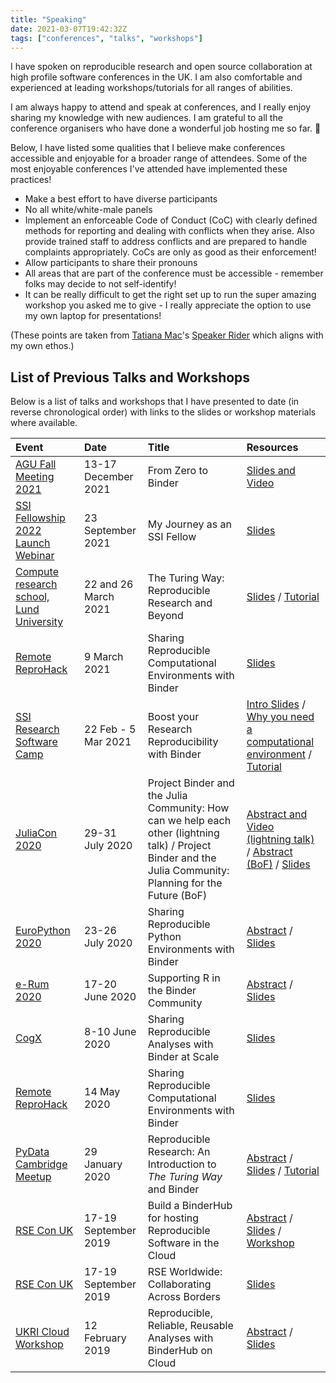 ```yaml
---
title: "Speaking"
date: 2021-03-07T19:42:32Z
tags: ["conferences", "talks", "workshops"]
---
```


I have spoken on reproducible research and open source collaboration at high profile software conferences in the UK.
I am also comfortable and experienced at leading workshops/tutorials for all ranges of abilities.

I am always happy to attend and speak at conferences, and I really enjoy sharing my knowledge with new audiences.
I am grateful to all the conference organisers who have done a wonderful job hosting me so far. :open_hands:

Below, I have listed some qualities that I believe make conferences accessible and enjoyable for a broader range of attendees.
Some of the most enjoyable conferences I've attended have implemented these practices!

- Make a best effort to have diverse participants
- No all white/white-male panels
- Implement an enforceable Code of Conduct (CoC) with clearly defined methods for reporting and dealing with conflicts when they arise. Also provide trained staff to address conflicts and are prepared to handle complaints appropriately. CoCs are only as good as their enforcement!
- Allow participants to share their pronouns
- All areas that are part of the conference must be accessible - remember folks may decide to not self-identify!
- It can be really difficult to get the right set up to run the super amazing workshop you asked me to give - I really appreciate the option to use my own laptop for presentations!

(These points are taken from [Tatiana Mac](https://tatianamac.com/speaking/)'s [Speaker Rider](https://gist.github.com/tatianamac/493ca668ee7f7c07a5b282f6d9132552) which aligns with my own ethos.)

## List of Previous Talks and Workshops

Below is a list of talks and workshops that I have presented to date (in reverse chronological order) with links to the slides or workshop materials where available.

Event | Date | Title | Resources
| :--- | :--- | :--- | :--- |
[AGU Fall Meeting 2021](https://www.agu.org/Fall-Meeting) | 13-17 December 2021 | From Zero to Binder | [Slides and Video](https://doi.org/10.5281/zenodo.5767615)
[SSI Fellowship 2022 Launch Webinar](https://software.ac.uk/fellowship-programme/2022/webinar) | 23 September 2021 | My Journey as an SSI Fellow | [Slides](https://docs.google.com/presentation/d/1T5wEiE1NsADtojuraPxuJnwOFwGmzm9QdLVlB-2Vt3U/edit?usp=sharing)
[Compute research school, Lund University](https://compute.lu.se) | 22 and 26 March 2021 | The Turing Way: Reproducible Research and Beyond | [Slides](https://doi.org/10.5281/zenodo.4625923) / [Tutorial](http://bit.ly/zero-to-binder-python)
[Remote ReproHack](https://openworking.wordpress.com/2020/08/05/remote-reprohacking/) | 9 March 2021 | Sharing Reproducible Computational Environments with Binder | [Slides](https://doi.org/10.5281/zenodo.3826151)
[SSI Research Software Camp](https://software.ac.uk/RSCamp-research-accessibility) | 22 Feb - 5 Mar 2021 | Boost your Research Reproducibility with Binder | [Intro Slides](https://doi.org/10.5281/zenodo.4570595) / [Why you need a computational environment](https://doi.org/10.5281/zenodo.4573145) / [Tutorial](http://bit.ly/zero-to-binder-python)
[JuliaCon 2020](https://juliacon.org/2020/) | 29-31 July 2020 | Project Binder and the Julia Community: How can we help each other (lightning talk) / Project Binder and the Julia Community: Planning for the Future (BoF) | [Abstract and Video (lightning talk)](https://live.juliacon.org/talk/GVFYUF) / [Abstract (BoF)](https://live.juliacon.org/talk/QF8BC7) / [Slides](https://doi.org/10.5281/zenodo.3956320)
[EuroPython 2020](https://ep2020.europython.eu/) | 23-26 July 2020 | Sharing Reproducible Python Environments with Binder | [Abstract](https://ep2020.europython.eu/talks/BqQBN6J-sharing-reproducible-python-environments-with-binder/) / [Slides](https://doi.org/10.5281/zenodo.3937310)
[e-Rum 2020](https://2020.erum.io) | 17-20 June 2020 | Supporting R in the Binder Community | [Abstract](https://github.com/sgibson91/ssi-fellowship/blob/main/talks/abstracts/eRum2020.md) / [Slides](https://doi.org/10.5281/zenodo.3895699)
[CogX](https://cogx.co) | 8-10 June 2020 | Sharing Reproducible Analyses with Binder at Scale | [Slides](https://doi.org/10.5281/zenodo.3885704)
[Remote ReproHack](https://n8cir.org.uk/events/remote-reprohack/) | 14 May 2020 | Sharing Reproducible Computational Environments with Binder | [Slides](https://doi.org/10.5281/zenodo.3826152)
[PyData Cambridge Meetup](https://www.meetup.com/PyData-Cambridge-Meetup/events/267902974/) | 29 January 2020 | Reproducible Research: An Introduction to _The Turing Way_ and Binder | [Abstract](https://github.com/alan-turing-institute/the-turing-way/blob/master/conferences/abstracts/pydata_cam_abstract.md) / [Slides](https://doi.org/10.5281/zenodo.3628296) / [Tutorial](https://bit.ly/zero-to-binder-python)
[RSE Con UK](https://rse.ac.uk/conf2019/) | 17-19 September 2019 | Build a BinderHub for hosting Reproducible Software in the Cloud | [Abstract](https://github.com/alan-turing-institute/the-turing-way/blob/master/conferences/abstracts/RSECon19-BinderHub-workshop-application.md) / [Slides](https://zenodo.org/record/3404774#.XZzZVOdKgWo) / [Workshop](https://bit.ly/zero-to-binderhub-workshop)
[RSE Con UK](https://rse.ac.uk/conf2019/) | 17-19 September 2019 | RSE Worldwide: Collaborating Across Borders | [Slides](https://zenodo.org/record/3377380#.XZzZ3udKgWo)
[UKRI Cloud Workshop](https://cloud.ac.uk/workshops/feb2019/) | 12 February 2019 | Reproducible, Reliable, Reusable Analyses with BinderHub on Cloud | [Abstract](https://github.com/alan-turing-institute/the-turing-way/blob/master/conferences/abstracts/UKRI-cloud-workshop-abstract.md) / [Slides](https://github.com/alan-turing-institute/the-turing-way/blob/master/conferences/presentations/UKRI_cloud_2019-02-12/UKRI_cloud_demo_2019-02-12.md)

